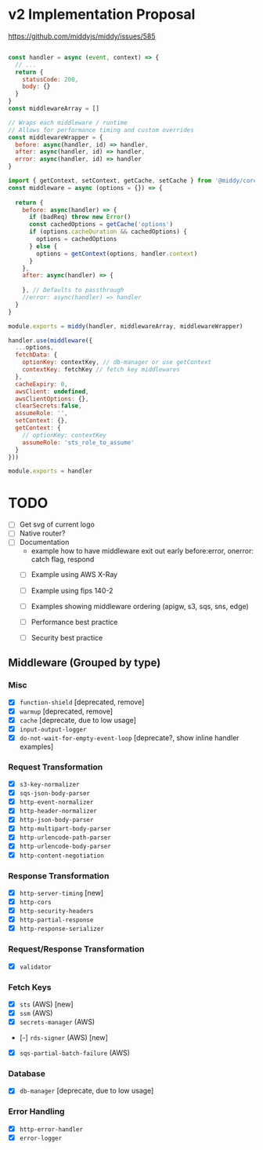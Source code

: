 # v2 Implementation Proposal

https://github.com/middyjs/middy/issues/585

```js

const handler = async (event, context) => {
  // ...
  return {
    statusCode: 200,
    body: {}
  }
}
const middlewareArray = []

// Wraps each middleware / runtime
// Allows for performance timing and custom overrides
const middlewareWrapper = {
  before: async(handler, id) => handler,
  after: async(handler, id) => handler,
  error: async(handler, id) => handler
}

import { getContext, setContext, getCache, setCache } from '@middy/core/util'
const middleware = async (options = {}) => {
  
  return {
    before: async(handler) => {
      if (badReq) throw new Error()
      const cachedOptions = getCache('options')
      if (options.cacheDuration && cachedOptions) {
        options = cachedOptions
      } else {
        options = getContext(options, handler.context)
      }
    },
    after: async(handler) => {
      
    }, // Defaults to passthrough
    //error: async(handler) => handler
  }
}

module.exports = middy(handler, middlewareArray, middlewareWrapper)

handler.use(middleware({
  ...options,
  fetchData: {
    optionKey: contextKey, // db-manager or use getContext
    contextKey: fetchKey // fetch key middlewares
  },
  cacheExpiry: 0,
  awsClient: undefined,
  awsClientOptions: {},
  clearSecrets:false,
  assumeRole: '',
  setContext: {},
  getContext: {
    // optionKey: contextKey
    assumeRole: 'sts_role_to_assume'
  }
}))

module.exports = handler
```

# TODO
- [ ] Get svg of current logo
- [ ] Native router?
- [ ] Documentation
  - example how to have middleware exit out early before:error, onerror: catch flag, respond
  - [ ] Example using AWS X-Ray
  - [ ] Example using fips 140-2
  - [ ] Examples showing middleware ordering (apigw, s3, sqs, sns, edge)
  - [ ] Performance best practice
  - [ ] Security best practice
  

## Middleware (Grouped by type)

### Misc
- [x] `function-shield` [deprecated, remove]
- [x] `warmup` [deprecated, remove]
- [x] `cache` [deprecate, due to low usage]
- [x] `input-output-logger`
- [x] `do-not-wait-for-empty-event-loop` [deprecate?, show inline handler examples]

### Request Transformation
- [x] `s3-key-normalizer`
- [x] `sqs-json-body-parser`
- [x] `http-event-normalizer`
- [x] `http-header-normalizer`
- [x] `http-json-body-parser`
- [x] `http-multipart-body-parser`
- [x] `http-urlencode-path-parser`
- [x] `http-urlencode-body-parser`
- [x] `http-content-negotiation`

### Response Transformation
- [x] `http-server-timing` [new]
- [x] `http-cors`
- [x] `http-security-headers`
- [x] `http-partial-response`
- [x] `http-response-serializer`

### Request/Response Transformation
- [x] `validator`
  
### Fetch Keys
- [x] `sts` (AWS) [new]
- [x] `ssm` (AWS)
- [x] `secrets-manager` (AWS)
- [-] `rds-signer` (AWS) [new]
- [x] `sqs-partial-batch-failure` (AWS)

### Database
- [x] `db-manager` [deprecate, due to low usage]

### Error Handling
- [x] `http-error-handler`
- [x] `error-logger`
